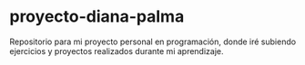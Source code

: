 # proyecto-diana-palma
Repositorio para mi proyecto personal en programación, donde iré subiendo ejercicios y proyectos realizados durante mi aprendizaje.
